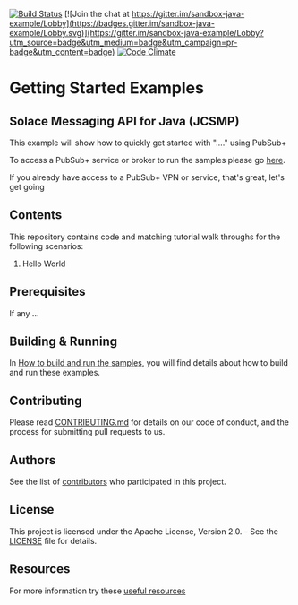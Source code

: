 [![Build Status](https://travis-ci.org/tzoght/sandbox-java-example.svg?branch=master)](https://travis-ci.org/tzoght/sandbox-java-example) [![Join the chat at https://gitter.im/sandbox-java-example/Lobby](https://badges.gitter.im/sandbox-java-example/Lobby.svg)](https://gitter.im/sandbox-java-example/Lobby?utm_source=badge&utm_medium=badge&utm_campaign=pr-badge&utm_content=badge)
[![Code Climate](https://codeclimate.com/github/codeclimate/codeclimate/badges/gpa.svg)](https://codeclimate.com/github/tzoght/sandbox-java-example)

# Getting Started Examples
## Solace Messaging API for Java (JCSMP)

This example will show how to quickly get started with "...." using PubSub+

To access a PubSub+ service or broker to run the samples please go [here](https://github.com/tzoght/samples-embeded-docs/blob/master/general/access-pubsub.md). 

If you already have access to a PubSub+ VPN or service, that's great, let's get going

## Contents

This repository contains code and matching tutorial walk throughs for the following scenarios:
1. Hello World

## Prerequisites

If any ...

## Building & Running

In [How to build and run the samples](https://github.com/tzoght/samples-embeded-docs/blob/master/java/build-run-gradle.md), you will find details about how to build
and run these examples.

## Contributing

Please read [CONTRIBUTING.md](https://github.com/tzoght/samples-embeded-docs/blob/master/general/CONTRIBUTING.md) for details on our code of conduct, and the process for submitting pull requests to us.

## Authors

See the list of [contributors](https://github.com/SolaceSamples/solace-samples-java/contributors) who participated in this project.

## License
This project is licensed under the Apache License, Version 2.0. - See the [LICENSE](LICENSE) file for details.

## Resources

For more information try these [useful resources](https://github.com/tzoght/samples-embeded-docs/blob/master/access-more-resources.md)

